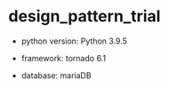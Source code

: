 # design_pattern_trial

- python version: Python 3.9.5

- framework: tornado 6.1

- database: mariaDB

